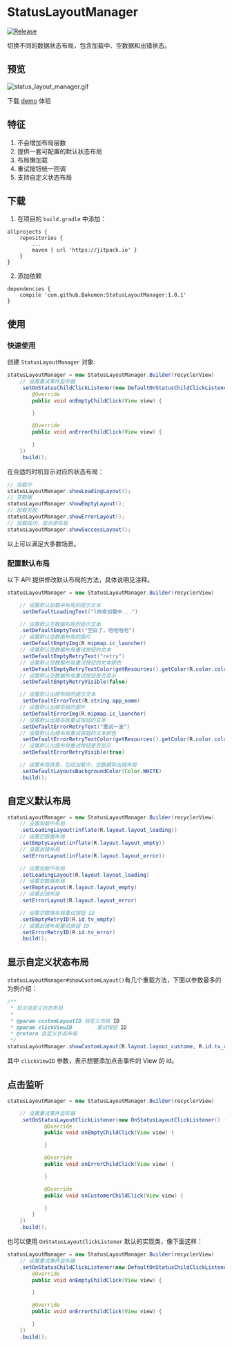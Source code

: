 # StatusLayoutManager

[![Release](https://jitpack.io/v/User/Repo.svg)](https://jitpack.io/#Bakumon/StatusLayoutManager)

切换不同的数据状态布局，包含加载中、空数据和出错状态。

## 预览

![status_layout_manager.gif](https://github.com/Bakumon/StatusLayoutManager/raw/master/gif/status_layout_manager.gif)

下载 [demo](https://github.com/Bakumon/StatusLayoutManager/raw/master/apk/StatusLayoutManager.apk) 体验

## 特征

1. 不会增加布局层数
2. 提供一套可配置的默认状态布局
3. 布局懒加载
4. 重试按钮统一回调
5. 支持自定义状态布局

## 下载

1. 在项目的 `build.gradle` 中添加：

```
allprojects {
    repositories {
	    ...
	    maven { url 'https://jitpack.io' }
    }
}
```

2. 添加依赖

```
dependencies {
    compile 'com.github.Bakumon:StatusLayoutManager:1.0.1'
}
```

## 使用

### 快速使用

创建 `StatusLayoutManager` 对象:

```java
statusLayoutManager = new StatusLayoutManager.Builder(recyclerView)
    // 设置重试事件监听器
    .setOnStatusChildClickListener(new DefaultOnStatusChildClickListener() {
        @Override
        public void onEmptyChildClick(View view) {

        }

        @Override
        public void onErrorChildClick(View view) {

        }
    })
    .build();
```

在合适的时机显示对应的状态布局：

```java
// 加载中
statusLayoutManager.showLoadingLayout();
// 空数据
statusLayoutManager.showEmptyLayout();
// 加载失败
statusLayoutManager.showErrorLayout();
// 加载成功，显示原布局
statusLayoutManager.showSuccessLayout();
```

以上可以满足大多数场景。

### 配置默认布局

以下 API 提供修改默认布局的方法，具体说明见注释。

```java
statusLayoutManager = new StatusLayoutManager.Builder(recyclerView)

    // 设置默认加载中布局的提示文本
    .setDefaultLoadingText("l拼命加载中...")

    // 设置默认空数据布局的提示文本
    .setDefaultEmptyText("空白了，哈哈哈哈")
    // 设置默认空数据布局的图片
    .setDefaultEmptyImg(R.mipmap.ic_launcher)
    // 设置默认空数据布局重试按钮的文本
    .setDefaultEmptyRetryText("retry")
    // 设置默认空数据布局重试按钮的文本颜色
    .setDefaultEmptyRetryTextColor(getResources().getColor(R.color.colorAccent))
    // 设置默认空数据布局重试按钮是否显示
    .setDefaultEmptyRetryVisible(false)

    // 设置默认出错布局的提示文本
    .setDefaultErrorText(R.string.app_name)
    // 设置默认出错布局的图片
    .setDefaultErrorImg(R.mipmap.ic_launcher)
    // 设置默认出错布局重试按钮的文本
    .setDefaultErrorRetryText("重试一波")
    // 设置默认出错布局重试按钮的文本颜色
    .setDefaultErrorRetryTextColor(getResources().getColor(R.color.colorPrimaryDark))
    // 设置默认出错布局重试按钮是否显示
    .setDefaultErrorRetryVisible(true)

    // 设置布局背景，包括加载中、空数据和出错布局
    .setDefaultLayoutsBackgroundColor(Color.WHITE)
    .build();
```

## 自定义默认布局

```java
statusLayoutManager = new StatusLayoutManager.Builder(recyclerView)
    // 设置加载中布局
    .setLoadingLayout(inflate(R.layout.layout_loading))
    // 设置空数据布局
    .setEmptyLayout(inflate(R.layout.layout_empty))
    // 设置出错布局
    .setErrorLayout(inflate(R.layout.layout_error))

    // 设置加载中布局
    .setLoadingLayout(R.layout.layout_loading)
    // 设置空数据布局
    .setEmptyLayout(R.layout.layout_empty)
    // 设置出错布局
    .setErrorLayout(R.layout.layout_error)

    // 设置空数据布局重试按钮 ID
    .setEmptyRetryID(R.id.tv_empty)
    // 设置出错布局重试按钮 ID
    .setErrorRetryID(R.id.tv_error)
    .build();
```

## 显示自定义状态布局

`statusLayoutManager#showCustomLayout()`有几个重载方法，下面以参数最多的为例介绍：

```java
/**
 * 显示自定义状态布局
 *
 * @param customLayoutID 自定义布局 ID
 * @param clickViewID        重试按钮 ID
 * @return 自定义状态布局
 */
statusLayoutManager.showCustomLayout(R.layout.layout_custome, R.id.tv_customer, R.id.tv_customer1);
```

其中 `clickViewID` 参数，表示想要添加点击事件的 View 的 id。

## 点击监听

```java
statusLayoutManager = new StatusLayoutManager.Builder(recyclerView)

    // 设置重试事件监听器
    .setOnStatusLayoutClickListener(new OnStatusLayoutClickListener() {
            @Override
            public void onEmptyChildClick(View view) {

            }

            @Override
            public void onErrorChildClick(View view) {

            }

            @Override
            public void onCustomerChildClick(View view) {

            }
        }
    })
    .build();
```

也可以使用 `OnStatusLayoutClickListener` 默认的实现类，像下面这样：

```java
statusLayoutManager = new StatusLayoutManager.Builder(recyclerView)
    // 设置重试事件监听器
    .setOnStatusChildClickListener(new DefaultOnStatusChildClickListener() {
        @Override
        public void onEmptyChildClick(View view) {

        }

        @Override
        public void onErrorChildClick(View view) {

        }
    })
    .build();
```
